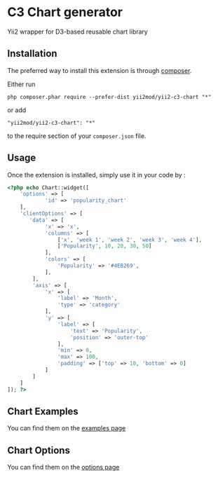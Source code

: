 C3 Chart generator
===============================================
Yii2 wrapper for D3-based reusable chart library

Installation
------------

The preferred way to install this extension is through [composer](http://getcomposer.org/download/).

Either run

```
php composer.phar require --prefer-dist yii2mod/yii2-c3-chart "*"
```

or add

```
"yii2mod/yii2-c3-chart": "*"
```

to the require section of your `composer.json` file.


Usage
-----

Once the extension is installed, simply use it in your code by  :

```php
<?php echo Chart::widget([
    'options' => [
            'id' => 'popularity_chart'
    ],
    'clientOptions' => [
       'data' => [
            'x' => 'x',
            'columns' => [
                ['x', 'week 1', 'week 2', 'week 3', 'week 4'],
                ['Popularity', 10, 20, 30, 50]
            ],
            'colors' => [
                'Popularity' => '#4EB269',
            ],
        ],
        'axis' => [
            'x' => [
                'label' => 'Month',
                'type' => 'category'
            ],
            'y' => [
                'label' => [
                    'text' => 'Popularity',
                    'position' => 'outer-top'
                ],
                'min' => 0,
                'max' => 100,
                'padding' => ['top' => 10, 'bottom' => 0]
            ]
        ]
    ]
]); ?>
```

Chart Examples 
----------------
You can find them on the [examples page](http://c3js.org/examples.html)


Chart Options 
----------------
You can find them on the [options page](http://c3js.org/reference.html)
